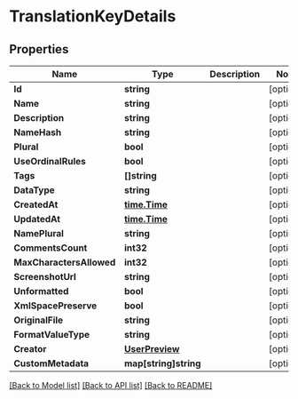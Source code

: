 # TranslationKeyDetails

## Properties

Name | Type | Description | Notes
------------ | ------------- | ------------- | -------------
**Id** | **string** |  | [optional] 
**Name** | **string** |  | [optional] 
**Description** | **string** |  | [optional] 
**NameHash** | **string** |  | [optional] 
**Plural** | **bool** |  | [optional] 
**UseOrdinalRules** | **bool** |  | [optional] 
**Tags** | **[]string** |  | [optional] 
**DataType** | **string** |  | [optional] 
**CreatedAt** | [**time.Time**](time.Time.md) |  | [optional] 
**UpdatedAt** | [**time.Time**](time.Time.md) |  | [optional] 
**NamePlural** | **string** |  | [optional] 
**CommentsCount** | **int32** |  | [optional] 
**MaxCharactersAllowed** | **int32** |  | [optional] 
**ScreenshotUrl** | **string** |  | [optional] 
**Unformatted** | **bool** |  | [optional] 
**XmlSpacePreserve** | **bool** |  | [optional] 
**OriginalFile** | **string** |  | [optional] 
**FormatValueType** | **string** |  | [optional] 
**Creator** | [**UserPreview**](UserPreview.md) |  | [optional] 
**CustomMetadata** | **map[string]string** |  | [optional] 

[[Back to Model list]](../README.md#documentation-for-models) [[Back to API list]](../README.md#documentation-for-api-endpoints) [[Back to README]](../README.md)


